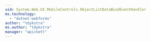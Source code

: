 ```yaml
---
uid: System.Web.UI.MobileControls.ObjectListDataBindEventHandler
ms.technology: 
  - "dotnet-webforms"
author: "tdykstra"
ms.author: "tdykstra"
manager: "wpickett"
---
```

